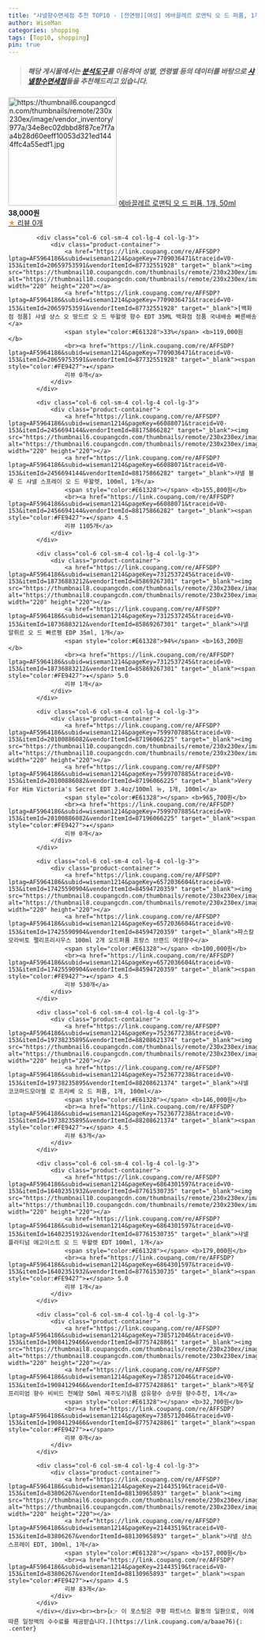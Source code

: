 ```yaml
---
title: "샤넬향수면세점 추천 TOP10 - [전연령][여성] 에바끌레르 로맨틱 오 드 퍼퓸, 1개, 50ml"
author: WiseMan
categories: shopping
tags: [Top10, shopping]
pin: true
---
```


> ##### 해당 게시물에서는 [**분석도구**](https://itemscout.io/)를 이용하여 **성별**, **연령별** 등의 데이터를 바탕으로 [**샤넬향수면세점**](https://link.coupang.com/a/baae76)들을 추천해드리고 있습니다.
<div class="container"><div class="row">
            <div class="col-6 col-sm-4 col-lg-4 col-lg-3">
                <div class="product-container">
                    <a href="https://link.coupang.com/re/AFFSDP?lptag=AF5964186&subid=wiseman1214&pageKey=7589896275&traceid=V0-153&itemId=20054007165&vendorItemId=87150158769" target="_blank"><img src="https://thumbnail6.coupangcdn.com/thumbnails/remote/230x230ex/image/vendor_inventory/977a/34e8ec02dbbd8f87ce7f7aa4b28d60eeff10053d321ed1444ffc4a55edf1.jpg" alt="https://thumbnail6.coupangcdn.com/thumbnails/remote/230x230ex/image/vendor_inventory/977a/34e8ec02dbbd8f87ce7f7aa4b28d60eeff10053d321ed1444ffc4a55edf1.jpg" width="220" height="220"></a>
                    <a href="https://link.coupang.com/re/AFFSDP?lptag=AF5964186&subid=wiseman1214&pageKey=7589896275&traceid=V0-153&itemId=20054007165&vendorItemId=87150158769" target="_blank">에바끌레르 로맨틱 오 드 퍼퓸, 1개, 50ml</a>
                    <span style="color:#E61328"></span> <b>38,000원</b>
                    <br><a href="https://link.coupang.com/re/AFFSDP?lptag=AF5964186&subid=wiseman1214&pageKey=7589896275&traceid=V0-153&itemId=20054007165&vendorItemId=87150158769" target="_blank"><span style="color:#FE9427">★</span> 
                    리뷰 0개</a>
                </div>
            </div>
            
            <div class="col-6 col-sm-4 col-lg-4 col-lg-3">
                <div class="product-container">
                    <a href="https://link.coupang.com/re/AFFSDP?lptag=AF5964186&subid=wiseman1214&pageKey=7709036471&traceid=V0-153&itemId=20659753591&vendorItemId=87732551928" target="_blank"><img src="https://thumbnail10.coupangcdn.com/thumbnails/remote/230x230ex/image/vendor_inventory/4aee/d5e79df8d152727c2f715cd8d06b9906a9d59d7d809a965bbc5cdc699bdf.jpg" alt="https://thumbnail10.coupangcdn.com/thumbnails/remote/230x230ex/image/vendor_inventory/4aee/d5e79df8d152727c2f715cd8d06b9906a9d59d7d809a965bbc5cdc699bdf.jpg" width="220" height="220"></a>
                    <a href="https://link.coupang.com/re/AFFSDP?lptag=AF5964186&subid=wiseman1214&pageKey=7709036471&traceid=V0-153&itemId=20659753591&vendorItemId=87732551928" target="_blank">[백화점 정품] 샤넬 샹스 오 땅드르 오 드 뚜왈렛 향수 EDT 35ML 백화점 정품 국내배송 빠른배송</a>
                    <span style="color:#E61328">33%</span> <b>119,000원</b>
                    <br><a href="https://link.coupang.com/re/AFFSDP?lptag=AF5964186&subid=wiseman1214&pageKey=7709036471&traceid=V0-153&itemId=20659753591&vendorItemId=87732551928" target="_blank"><span style="color:#FE9427">★</span> 
                    리뷰 0개</a>
                </div>
            </div>
            
            <div class="col-6 col-sm-4 col-lg-4 col-lg-3">
                <div class="product-container">
                    <a href="https://link.coupang.com/re/AFFSDP?lptag=AF5964186&subid=wiseman1214&pageKey=66088071&traceid=V0-153&itemId=2456694144&vendorItemId=88175866282" target="_blank"><img src="https://thumbnail6.coupangcdn.com/thumbnails/remote/230x230ex/image/vendor_inventory/a777/227b6f9b9e2b51b7279e59d224a7b78bad1f4722343fd92c57fee035b849.jpg" alt="https://thumbnail6.coupangcdn.com/thumbnails/remote/230x230ex/image/vendor_inventory/a777/227b6f9b9e2b51b7279e59d224a7b78bad1f4722343fd92c57fee035b849.jpg" width="220" height="220"></a>
                    <a href="https://link.coupang.com/re/AFFSDP?lptag=AF5964186&subid=wiseman1214&pageKey=66088071&traceid=V0-153&itemId=2456694144&vendorItemId=88175866282" target="_blank">샤넬 블루 드 샤넬 스프레이 오 드 뚜왈렛, 100ml, 1개</a>
                    <span style="color:#E61328"></span> <b>155,800원</b>
                    <br><a href="https://link.coupang.com/re/AFFSDP?lptag=AF5964186&subid=wiseman1214&pageKey=66088071&traceid=V0-153&itemId=2456694144&vendorItemId=88175866282" target="_blank"><span style="color:#FE9427">★</span> 4.5
                    리뷰 1105개</a>
                </div>
            </div>
            
            <div class="col-6 col-sm-4 col-lg-4 col-lg-3">
                <div class="product-container">
                    <a href="https://link.coupang.com/re/AFFSDP?lptag=AF5964186&subid=wiseman1214&pageKey=7312537245&traceid=V0-153&itemId=18736883212&vendorItemId=85869267301" target="_blank"><img src="https://thumbnail8.coupangcdn.com/thumbnails/remote/230x230ex/image/vendor_inventory/6c90/a6f19cafa198240ee2d3b28f6222061292b4f0b69f438060d11132b7846c.jpg" alt="https://thumbnail8.coupangcdn.com/thumbnails/remote/230x230ex/image/vendor_inventory/6c90/a6f19cafa198240ee2d3b28f6222061292b4f0b69f438060d11132b7846c.jpg" width="220" height="220"></a>
                    <a href="https://link.coupang.com/re/AFFSDP?lptag=AF5964186&subid=wiseman1214&pageKey=7312537245&traceid=V0-153&itemId=18736883212&vendorItemId=85869267301" target="_blank">샤넬 알뤼르 오 드 빠르펭 EDP 35ml, 1개</a>
                    <span style="color:#E61328">94%</span> <b>163,200원</b>
                    <br><a href="https://link.coupang.com/re/AFFSDP?lptag=AF5964186&subid=wiseman1214&pageKey=7312537245&traceid=V0-153&itemId=18736883212&vendorItemId=85869267301" target="_blank"><span style="color:#FE9427">★</span> 5.0
                    리뷰 1개</a>
                </div>
            </div>
            
            <div class="col-6 col-sm-4 col-lg-4 col-lg-3">
                <div class="product-container">
                    <a href="https://link.coupang.com/re/AFFSDP?lptag=AF5964186&subid=wiseman1214&pageKey=7599707885&traceid=V0-153&itemId=20100886082&vendorItemId=87196066225" target="_blank"><img src="https://thumbnail10.coupangcdn.com/thumbnails/remote/230x230ex/image/vendor_inventory/1d64/d7d02c80be36122a62c4e521c70cc349d1579f9b03b4d71f64785247b5b3.JPG" alt="https://thumbnail10.coupangcdn.com/thumbnails/remote/230x230ex/image/vendor_inventory/1d64/d7d02c80be36122a62c4e521c70cc349d1579f9b03b4d71f64785247b5b3.JPG" width="220" height="220"></a>
                    <a href="https://link.coupang.com/re/AFFSDP?lptag=AF5964186&subid=wiseman1214&pageKey=7599707885&traceid=V0-153&itemId=20100886082&vendorItemId=87196066225" target="_blank">Very For Him Victoria's Secret EDT 3.4oz/100ml 뉴, 1개, 100ml</a>
                    <span style="color:#E61328"></span> <b>965,700원</b>
                    <br><a href="https://link.coupang.com/re/AFFSDP?lptag=AF5964186&subid=wiseman1214&pageKey=7599707885&traceid=V0-153&itemId=20100886082&vendorItemId=87196066225" target="_blank"><span style="color:#FE9427">★</span> 
                    리뷰 0개</a>
                </div>
            </div>
            
            <div class="col-6 col-sm-4 col-lg-4 col-lg-3">
                <div class="product-container">
                    <a href="https://link.coupang.com/re/AFFSDP?lptag=AF5964186&subid=wiseman1214&pageKey=6572036604&traceid=V0-153&itemId=17425590904&vendorItemId=84594720359" target="_blank"><img src="https://thumbnail8.coupangcdn.com/thumbnails/remote/230x230ex/image/vendor_inventory/6108/6ceaa60d9052219cda302946d0b8d97ef25f5f02b210b50b1898f8b32758.jpg" alt="https://thumbnail8.coupangcdn.com/thumbnails/remote/230x230ex/image/vendor_inventory/6108/6ceaa60d9052219cda302946d0b8d97ef25f5f02b210b50b1898f8b32758.jpg" width="220" height="220"></a>
                    <a href="https://link.coupang.com/re/AFFSDP?lptag=AF5964186&subid=wiseman1214&pageKey=6572036604&traceid=V0-153&itemId=17425590904&vendorItemId=84594720359" target="_blank">파스칼모라비토 펠리프리시우스 100ml 2개 오드퍼퓸 프랑스 브랜드 여성향수</a>
                    <span style="color:#E61328"></span> <b>100,000원</b>
                    <br><a href="https://link.coupang.com/re/AFFSDP?lptag=AF5964186&subid=wiseman1214&pageKey=6572036604&traceid=V0-153&itemId=17425590904&vendorItemId=84594720359" target="_blank"><span style="color:#FE9427">★</span> 4.5
                    리뷰 530개</a>
                </div>
            </div>
            
            <div class="col-6 col-sm-4 col-lg-4 col-lg-3">
                <div class="product-container">
                    <a href="https://link.coupang.com/re/AFFSDP?lptag=AF5964186&subid=wiseman1214&pageKey=7523677238&traceid=V0-153&itemId=19738235895&vendorItemId=88208621374" target="_blank"><img src="https://thumbnail6.coupangcdn.com/thumbnails/remote/230x230ex/image/vendor_inventory/dee0/822ae73060cca8d71d9ed76f20f371fccb1269c6edb011240cc2fc8b1722.jpg" alt="https://thumbnail6.coupangcdn.com/thumbnails/remote/230x230ex/image/vendor_inventory/dee0/822ae73060cca8d71d9ed76f20f371fccb1269c6edb011240cc2fc8b1722.jpg" width="220" height="220"></a>
                    <a href="https://link.coupang.com/re/AFFSDP?lptag=AF5964186&subid=wiseman1214&pageKey=7523677238&traceid=V0-153&itemId=19738235895&vendorItemId=88208621374" target="_blank">샤넬 코코마드모아젤 로 프리베 오 드 퍼퓸, 1개, 100ml</a>
                    <span style="color:#E61328"></span> <b>146,000원</b>
                    <br><a href="https://link.coupang.com/re/AFFSDP?lptag=AF5964186&subid=wiseman1214&pageKey=7523677238&traceid=V0-153&itemId=19738235895&vendorItemId=88208621374" target="_blank"><span style="color:#FE9427">★</span> 4.5
                    리뷰 63개</a>
                </div>
            </div>
            
            <div class="col-6 col-sm-4 col-lg-4 col-lg-3">
                <div class="product-container">
                    <a href="https://link.coupang.com/re/AFFSDP?lptag=AF5964186&subid=wiseman1214&pageKey=6864301597&traceid=V0-153&itemId=16402351932&vendorItemId=87761530735" target="_blank"><img src="https://thumbnail10.coupangcdn.com/thumbnails/remote/230x230ex/image/vendor_inventory/ac31/e7e9cb5a25cf81b009fc9d279d1b6b739a8b7ae46635c4a422093a0f86fe.jpg" alt="https://thumbnail10.coupangcdn.com/thumbnails/remote/230x230ex/image/vendor_inventory/ac31/e7e9cb5a25cf81b009fc9d279d1b6b739a8b7ae46635c4a422093a0f86fe.jpg" width="220" height="220"></a>
                    <a href="https://link.coupang.com/re/AFFSDP?lptag=AF5964186&subid=wiseman1214&pageKey=6864301597&traceid=V0-153&itemId=16402351932&vendorItemId=87761530735" target="_blank">샤넬 플라티넘 에고이스트 오 드 뚜왈렛 EDT 100ml, 1개</a>
                    <span style="color:#E61328"></span> <b>179,000원</b>
                    <br><a href="https://link.coupang.com/re/AFFSDP?lptag=AF5964186&subid=wiseman1214&pageKey=6864301597&traceid=V0-153&itemId=16402351932&vendorItemId=87761530735" target="_blank"><span style="color:#FE9427">★</span> 5.0
                    리뷰 1개</a>
                </div>
            </div>
            
            <div class="col-6 col-sm-4 col-lg-4 col-lg-3">
                <div class="product-container">
                    <a href="https://link.coupang.com/re/AFFSDP?lptag=AF5964186&subid=wiseman1214&pageKey=7385712046&traceid=V0-153&itemId=19084129466&vendorItemId=87757428861" target="_blank"><img src="https://thumbnail8.coupangcdn.com/thumbnails/remote/230x230ex/image/vendor_inventory/b2bf/d0665c0d1d2fa0f021fcd5fbbcb67d758112ee54add5e6b7525bf0d27b83.jpg" alt="https://thumbnail8.coupangcdn.com/thumbnails/remote/230x230ex/image/vendor_inventory/b2bf/d0665c0d1d2fa0f021fcd5fbbcb67d758112ee54add5e6b7525bf0d27b83.jpg" width="220" height="220"></a>
                    <a href="https://link.coupang.com/re/AFFSDP?lptag=AF5964186&subid=wiseman1214&pageKey=7385712046&traceid=V0-153&itemId=19084129466&vendorItemId=87757428861" target="_blank">제주닮 프리미엄 향수 비비드 천혜양 50ml 제주도기념품 섬유향수 승무원 향수추천, 1개</a>
                    <span style="color:#E61328"></span> <b>32,700원</b>
                    <br><a href="https://link.coupang.com/re/AFFSDP?lptag=AF5964186&subid=wiseman1214&pageKey=7385712046&traceid=V0-153&itemId=19084129466&vendorItemId=87757428861" target="_blank"><span style="color:#FE9427">★</span> 
                    리뷰 0개</a>
                </div>
            </div>
            
            <div class="col-6 col-sm-4 col-lg-4 col-lg-3">
                <div class="product-container">
                    <a href="https://link.coupang.com/re/AFFSDP?lptag=AF5964186&subid=wiseman1214&pageKey=21443519&traceid=V0-153&itemId=83806267&vendorItemId=88130965893" target="_blank"><img src="https://thumbnail6.coupangcdn.com/thumbnails/remote/230x230ex/image/vendor_inventory/dc4f/380b681775cb4111f58f5eb5b361d53ca4ea075a5a86cf42969868531430.jpg" alt="https://thumbnail6.coupangcdn.com/thumbnails/remote/230x230ex/image/vendor_inventory/dc4f/380b681775cb4111f58f5eb5b361d53ca4ea075a5a86cf42969868531430.jpg" width="220" height="220"></a>
                    <a href="https://link.coupang.com/re/AFFSDP?lptag=AF5964186&subid=wiseman1214&pageKey=21443519&traceid=V0-153&itemId=83806267&vendorItemId=88130965893" target="_blank">샤넬 샹스 스프레이 EDT, 100ml, 1개</a>
                    <span style="color:#E61328"></span> <b>157,000원</b>
                    <br><a href="https://link.coupang.com/re/AFFSDP?lptag=AF5964186&subid=wiseman1214&pageKey=21443519&traceid=V0-153&itemId=83806267&vendorItemId=88130965893" target="_blank"><span style="color:#FE9427">★</span> 4.5
                    리뷰 83개</a>
                </div>
            </div>
            </div></div><br><br>[👉 이 포스팅은 쿠팡 파트너스 활동의 일환으로, 이에 따른 일정액의 수수료를 제공받습니다.](https://link.coupang.com/a/baae76){: .center}